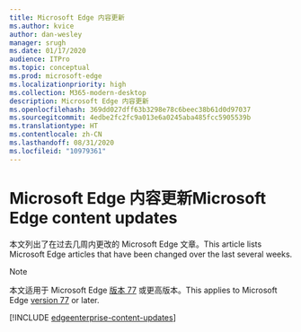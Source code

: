 ```yaml
---
title: Microsoft Edge 内容更新
ms.author: kvice
author: dan-wesley
manager: srugh
ms.date: 01/17/2020
audience: ITPro
ms.topic: conceptual
ms.prod: microsoft-edge
ms.localizationpriority: high
ms.collection: M365-modern-desktop
description: Microsoft Edge 内容更新
ms.openlocfilehash: 369dd027dff63b3298e78c6beec38b61d0d97037
ms.sourcegitcommit: 4edbe2fc2fc9a013e6a0245aba485fcc5905539b
ms.translationtype: HT
ms.contentlocale: zh-CN
ms.lasthandoff: 08/31/2020
ms.locfileid: "10979361"
---
```

# <span data-ttu-id="c43e9-103">Microsoft Edge 内容更新</span><span class="sxs-lookup"><span data-stu-id="c43e9-103">Microsoft Edge content updates</span></span>

<span data-ttu-id="c43e9-104">本文列出了在过去几周内更改的 Microsoft Edge 文章。</span><span class="sxs-lookup"><span data-stu-id="c43e9-104">This article lists Microsoft Edge articles that have been changed over the last several weeks.</span></span>

> [!NOTE]
> <span data-ttu-id="c43e9-105">本文适用于 Microsoft Edge [版本 77](https://support.microsoft.com/help/4027011/microsoft-edge-find-out-which-version-you-have?ocid=MicrosoftStore-EdgeVersion) 或更高版本。</span><span class="sxs-lookup"><span data-stu-id="c43e9-105">This applies to Microsoft Edge [version 77](https://support.microsoft.com/help/4027011/microsoft-edge-find-out-which-version-you-have?ocid=MicrosoftStore-EdgeVersion) or later.</span></span>

[!INCLUDE [edgeenterprise-content-updates](./includes/edgeenterprise-content-updates.md)]
